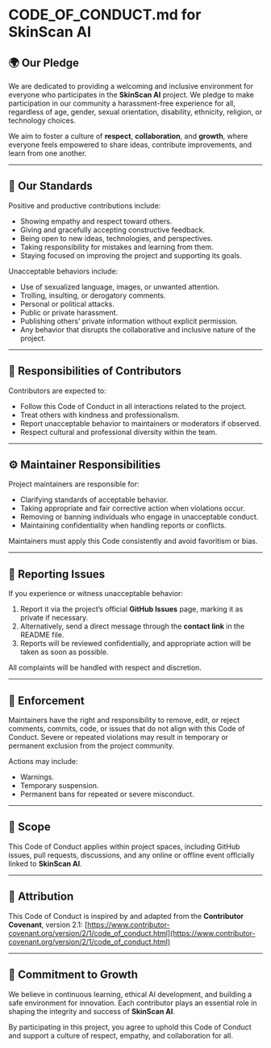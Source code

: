 # CODE_OF_CONDUCT.md for SkinScan AI

## 🌍 Our Pledge

We are dedicated to providing a welcoming and inclusive environment for everyone who participates in the **SkinScan AI** project. We pledge to make participation in our community a harassment-free experience for all, regardless of age, gender, sexual orientation, disability, ethnicity, religion, or technology choices.

We aim to foster a culture of **respect**, **collaboration**, and **growth**, where everyone feels empowered to share ideas, contribute improvements, and learn from one another.

---

## 💬 Our Standards

Positive and productive contributions include:

* Showing empathy and respect toward others.
* Giving and gracefully accepting constructive feedback.
* Being open to new ideas, technologies, and perspectives.
* Taking responsibility for mistakes and learning from them.
* Staying focused on improving the project and supporting its goals.

Unacceptable behaviors include:

* Use of sexualized language, images, or unwanted attention.
* Trolling, insulting, or derogatory comments.
* Personal or political attacks.
* Public or private harassment.
* Publishing others’ private information without explicit permission.
* Any behavior that disrupts the collaborative and inclusive nature of the project.

---

## 🧠 Responsibilities of Contributors

Contributors are expected to:

* Follow this Code of Conduct in all interactions related to the project.
* Treat others with kindness and professionalism.
* Report unacceptable behavior to maintainers or moderators if observed.
* Respect cultural and professional diversity within the team.

---

## ⚙️ Maintainer Responsibilities

Project maintainers are responsible for:

* Clarifying standards of acceptable behavior.
* Taking appropriate and fair corrective action when violations occur.
* Removing or banning individuals who engage in unacceptable conduct.
* Maintaining confidentiality when handling reports or conflicts.

Maintainers must apply this Code consistently and avoid favoritism or bias.

---

## 🚨 Reporting Issues

If you experience or witness unacceptable behavior:

1. Report it via the project’s official **GitHub Issues** page, marking it as private if necessary.
2. Alternatively, send a direct message through the **contact link** in the README file.
3. Reports will be reviewed confidentially, and appropriate action will be taken as soon as possible.

All complaints will be handled with respect and discretion.

---

## 🧾 Enforcement

Maintainers have the right and responsibility to remove, edit, or reject comments, commits, code, or issues that do not align with this Code of Conduct. Severe or repeated violations may result in temporary or permanent exclusion from the project community.

Actions may include:

* Warnings.
* Temporary suspension.
* Permanent bans for repeated or severe misconduct.

---

## 🧩 Scope

This Code of Conduct applies within project spaces, including GitHub issues, pull requests, discussions, and any online or offline event officially linked to **SkinScan AI**.

---

## 🤝 Attribution

This Code of Conduct is inspired by and adapted from the **Contributor Covenant**, version 2.1:
[https://www.contributor-covenant.org/version/2/1/code_of_conduct.html](https://www.contributor-covenant.org/version/2/1/code_of_conduct.html)

---

## 🌱 Commitment to Growth

We believe in continuous learning, ethical AI development, and building a safe environment for innovation. Each contributor plays an essential role in shaping the integrity and success of **SkinScan AI**.

By participating in this project, you agree to uphold this Code of Conduct and support a culture of respect, empathy, and collaboration for all.
